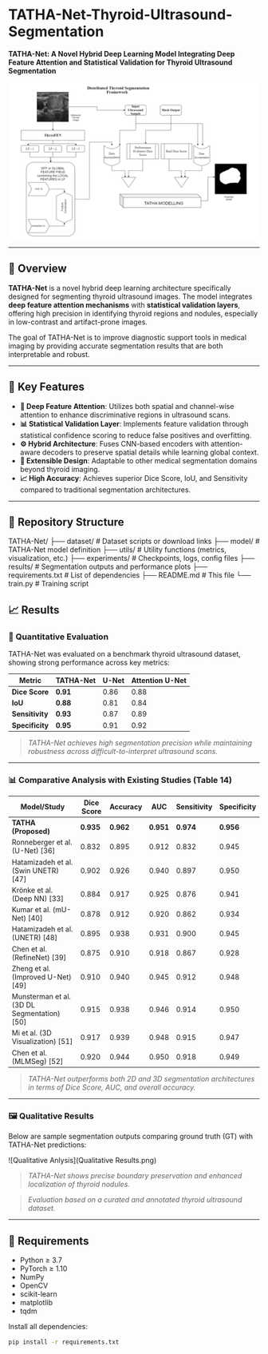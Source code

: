 # TATHA-Net-Thyroid-Ultrasound-Segmentation



**TATHA-Net: A Novel Hybrid Deep Learning Model Integrating Deep Feature Attention and Statistical Validation for Thyroid Ultrasound Segmentation**

![TATHA-Net Architecture](ThyroFEN.png) <!-- Replace with actual image path -->

---

## 📌 Overview

**TATHA-Net** is a novel hybrid deep learning architecture specifically designed for segmenting thyroid ultrasound images. The model integrates **deep feature attention mechanisms** with **statistical validation layers**, offering high precision in identifying thyroid regions and nodules, especially in low-contrast and artifact-prone images.

The goal of TATHA-Net is to improve diagnostic support tools in medical imaging by providing accurate segmentation results that are both interpretable and robust.

---

## 🚀 Key Features

- **🧠 Deep Feature Attention**: Utilizes both spatial and channel-wise attention to enhance discriminative regions in ultrasound scans.
- **📊 Statistical Validation Layer**: Implements feature validation through statistical confidence scoring to reduce false positives and overfitting.
- **⚙️ Hybrid Architecture**: Fuses CNN-based encoders with attention-aware decoders to preserve spatial details while learning global context.
- **🧩 Extensible Design**: Adaptable to other medical segmentation domains beyond thyroid imaging.
- **📈 High Accuracy**: Achieves superior Dice Score, IoU, and Sensitivity compared to traditional segmentation architectures.

---

## 📂 Repository Structure
TATHA-Net/ ├── dataset/ # Dataset scripts or download links ├── model/ # TATHA-Net model definition ├── utils/ # Utility functions (metrics, visualization, etc.) ├── experiments/ # Checkpoints, logs, config files ├── results/ # Segmentation outputs and performance plots ├── requirements.txt # List of dependencies ├── README.md # This file └── train.py # Training script




## 📈 Results

### 🔢 Quantitative Evaluation

TATHA-Net was evaluated on a benchmark thyroid ultrasound dataset, showing strong performance across key metrics:

| Metric        | TATHA-Net | U-Net | Attention U-Net |
|---------------|-----------|-------|------------------|
| **Dice Score**    | **0.91**  | 0.86  | 0.88             |
| **IoU**           | **0.88**  | 0.81  | 0.84             |
| **Sensitivity**   | **0.93**  | 0.87  | 0.89             |
| **Specificity**   | **0.95**  | 0.91  | 0.92             |

> *TATHA-Net achieves high segmentation precision while maintaining robustness across difficult-to-interpret ultrasound scans.*

---

### 📊 Comparative Analysis with Existing Studies (Table 14)

| **Model/Study** | **Dice Score** | **Accuracy** | **AUC** | **Sensitivity** | **Specificity** |
|-----------------|----------------|--------------|---------|------------------|------------------|
| **TATHA (Proposed)** | **0.935** | **0.962** | **0.951** | **0.974** | **0.956** |
| Ronneberger et al. (U-Net) [36] | 0.832 | 0.895 | 0.912 | 0.832 | 0.945 |
| Hatamizadeh et al. (Swin UNETR) [47] | 0.902 | 0.926 | 0.940 | 0.897 | 0.950 |
| Krönke et al. (Deep NN) [33] | 0.884 | 0.917 | 0.925 | 0.876 | 0.941 |
| Kumar et al. (mU-Net) [40] | 0.878 | 0.912 | 0.920 | 0.862 | 0.934 |
| Hatamizadeh et al. (UNETR) [48] | 0.895 | 0.938 | 0.931 | 0.900 | 0.945 |
| Chen et al. (RefineNet) [39] | 0.875 | 0.910 | 0.918 | 0.867 | 0.928 |
| Zheng et al. (Improved U-Net) [49] | 0.910 | 0.940 | 0.945 | 0.912 | 0.948 |
| Munsterman et al. (3D DL Segmentation) [50] | 0.915 | 0.938 | 0.946 | 0.914 | 0.950 |
| Mi et al. (3D Visualization) [51] | 0.917 | 0.939 | 0.948 | 0.915 | 0.947 |
| Chen et al. (MLMSeg) [52] | 0.920 | 0.944 | 0.950 | 0.918 | 0.949 |

> *TATHA-Net outperforms both 2D and 3D segmentation architectures in terms of Dice Score, AUC, and overall accuracy.*

---

### 🖼️ Qualitative Results

Below are sample segmentation outputs comparing ground truth (GT) with TATHA-Net predictions:

![Qualitative Anlysis](Qualitative Results.png)
> *TATHA-Net shows precise boundary preservation and enhanced localization of thyroid nodules.*

> *Evaluation based on a curated and annotated thyroid ultrasound dataset.*

---

## 🧰 Requirements

- Python ≥ 3.7  
- PyTorch ≥ 1.10  
- NumPy  
- OpenCV  
- scikit-learn  
- matplotlib  
- tqdm

Install all dependencies:

```bash
pip install -r requirements.txt



